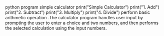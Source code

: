 python program simple calculator
print("Simple Calculator")
print("1. Add")
print("2. Subtract")
print("3. Multiply")
print("4. Divide")
 perform basic arithmetic operation .The calculator program handles user input by prompting the user to enter a choice and two numbers, and then performs the selected calculation using the input numbers.

 